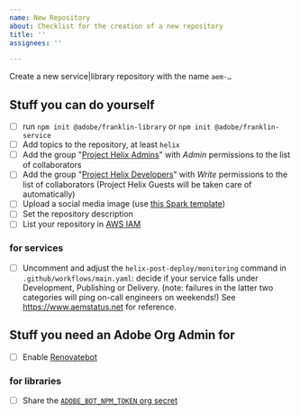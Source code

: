 ```yaml
---
name: New Repository
about: Checklist for the creation of a new repository
title: ''
assignees: ''

---
```


Create a new service|library repository with the name `aem-…`

## Stuff you can do yourself

- [ ] run `npm init @adobe/franklin-library` or `npm init @adobe/franklin-service`
- [ ] Add topics to the repository, at least `helix`
- [ ] Add the group "[Project Helix Admins](https://github.com/orgs/adobe/teams/project-helix-admins)" with *Admin* permissions to the list of collaborators
- [ ] Add the group "[Project Helix Developers](https://github.com/orgs/adobe/teams/project-helix-developers)" with *Write* permissions to the list of collaborators (Project Helix Guests will be taken care of automatically) 
- [ ] Upload a social media image (use [this Spark template](https://spark.adobe.com/post/7srrIXaQVTw67/))
- [ ] Set the repository description
- [ ] List your repository in [AWS IAM](https://us-east-1.console.aws.amazon.com/iam/home?region=us-east-1#/roles/details/helix-gh-deploy-config-service?section=trust_relationships)

### for services
- [ ] Uncomment and adjust the `helix-post-deploy/monitoring` command in `.github/workflows/main.yaml`: decide if your service falls under Development, Publishing or Delivery. (note: failures in the latter two categories will ping on-call engineers on weekends!) See https://www.aemstatus.net for reference.


## Stuff you need an Adobe Org Admin for
- [ ] Enable [Renovatebot](https://github.com/organizations/adobe/settings/installations/1325372)

### for libraries
- [ ] Share the [`ADOBE_BOT_NPM_TOKEN` org secret](https://github.com/organizations/adobe/settings/secrets/actions/ADOBE_BOT_NPM_TOKEN)

